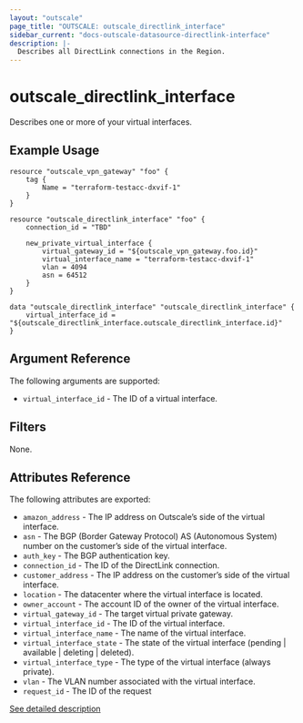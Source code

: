 ```yaml
---
layout: "outscale"
page_title: "OUTSCALE: outscale_directlink_interface"
sidebar_current: "docs-outscale-datasource-directlink-interface"
description: |-
  Describes all DirectLink connections in the Region.
---
```


# outscale_directlink_interface

Describes one or more of your virtual interfaces.

## Example Usage

```hcl
resource "outscale_vpn_gateway" "foo" {
    tag {
        Name = "terraform-testacc-dxvif-1"
    }
}

resource "outscale_directlink_interface" "foo" {
    connection_id = "TBD"

    new_private_virtual_interface {
        virtual_gateway_id = "${outscale_vpn_gateway.foo.id}"
        virtual_interface_name = "terraform-testacc-dxvif-1"
        vlan = 4094
        asn = 64512
    }
}

data "outscale_directlink_interface" "outscale_directlink_interface" {
    virtual_interface_id = "${outscale_directlink_interface.outscale_directlink_interface.id}"
}
```

## Argument Reference

The following arguments are supported:

* `virtual_interface_id` - The ID of a virtual interface.

## Filters

None.

## Attributes Reference

The following attributes are exported:

* `amazon_address` - The IP address on Outscale’s side of the virtual interface.
* `asn` - The BGP (Border Gateway Protocol) AS (Autonomous System) number on the customer’s side of the virtual interface.
* `auth_key` - The BGP authentication key.
* `connection_id` - The ID of the DirectLink connection.
* `customer_address` - The IP address on the customer’s side of the virtual interface.
* `location` - The datacenter where the virtual interface is located.
* `owner_account` - The account ID of the owner of the virtual interface.
* `virtual_gateway_id` - The target virtual private gateway.
* `virtual_interface_id` - The ID of the virtual interface.
* `virtual_interface_name` - The name of the virtual interface.
* `virtual_interface_state` - The state of the virtual interface (pending | available | deleting | deleted).
* `virtual_interface_type` - The type of the virtual interface (always private).
* `vlan` - The VLAN number associated with the virtual interface.
* `request_id` - The ID of the request

[See detailed description](http://docs.outscale.com/api_directlink/operations/Action_DescribeVirtualInterfaces_get.html#_api_directlink-action_describevirtualinterfaces_get)

